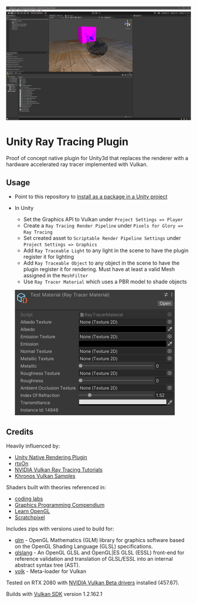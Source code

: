 ![Current State](Screenshot.png?raw=true "Current State")

# Unity Ray Tracing Plugin
Proof of concept native plugin for Unity3d that replaces the renderer with a hardware accelerated ray tracer implemented with Vulkan.

## Usage
- Point to this repository to [install as a package in a Unity project](https://docs.unity3d.com/Manual/upm-git.html)
- In Unity
  - Set the Graphics API to Vulkan under `Project Settings => Player` 
  - Create a `Ray Tracing Render Pipeline` under `Pixels for Glory => Ray Tracing`
  - Set created asset to `Scriptable Render Pipeline Settings` under `Project Settings => Graphics` 
  - Add `Ray Traceable Light` to any light in the scene to have the plugin register it for lighting
  - Add `Ray Traceable Object` to any object in the scene to have the plugin register it for rendering.  Must have at least a valid Mesh assigned in the `MeshFilter`
  - Use `Ray Tracer Material` which uses a PBR model to shade objects
  
  ![Ray Tracer Material](RayTracerMaterial.png?raw=true "Ray Tracer Material")
  

## Credits
Heavily influenced by:
- [Unity Native Rendering Plugin](https://github.com/Unity-Technologies/NativeRenderingPlugin)
- [rtxOn](https://github.com/iOrange/rtxON)
- [NVIDIA Vulkan Ray Tracing Tutorials](https://github.com/nvpro-samples/vk_raytracing_tutorial_KHR)
- [Khronos Vulkan Samples](https://github.com/KhronosGroup/Vulkan-Samples)

Shaders built with theories referenced in:
- [coding labs](http://www.codinglabs.net/Authors.aspx)
- [Graphics Programming Compendium](https://graphicscompendium.com/)
- [Learn OpenGL](https://learnopengl.com/)
- [Scratchpixel](https://www.scratchapixel.com/)

Includes zips with versions used to build for:
- [glm](https://github.com/g-truc/glm) - OpenGL Mathematics (GLM) library for graphics software based on the OpenGL Shading Language (GLSL) specifications.
- [glslang](https://github.com/KhronosGroup/glslang) - An OpenGL GLSL and OpenGL|ES GLSL (ESSL) front-end for reference validation and translation of GLSL/ESSL into an internal abstract syntax tree (AST).
- [volk](https://github.com/zeux/volk) - Meta-loader for Vulkan

Tested on RTX 2080 with [NVIDIA Vulkan Beta drivers](https://developer.nvidia.com/vulkan-driver) installed (457.67).

Builds with [Vulkan SDK](https://vulkan.lunarg.com/sdk/home) version 1.2.162.1
